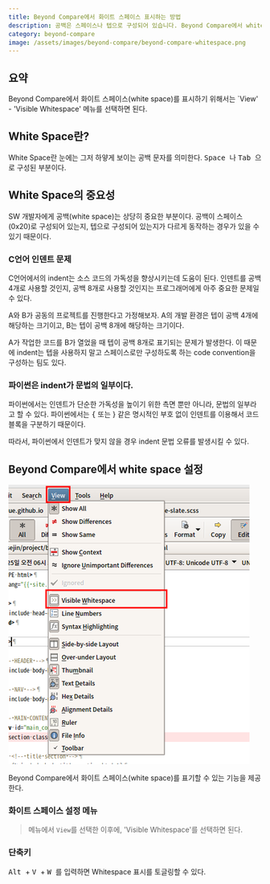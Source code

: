 ```yaml
---
title: Beyond Compare에서 화이트 스페이스 표시하는 방법
description: 공백은 스페이스나 텝으로 구성되어 있습니다. Beyond Compare에서 white space를 표시하는 방법을 설명합니다.
category: beyond-compare
image: /assets/images/beyond-compare/beyond-compare-whitespace.png
---
```


요약
---


Beyond Compare에서 화이트 스페이스(white space)를 표시하기 위해서는 
`View' - 'Visible Whitespace' 메뉴를 선택하면 된다.


White Space란?
---


White Space란 눈에는 그저 하얗게 보이는 공백 문자를 의미한다. 
<kbd> Space </kbd>나 <kbd> Tab </kbd>으로 구성된 부분이다. 


White Space의 중요성
---


SW 개발자에게 공백(white space)는 상당히 중요한 부분이다. 
공백이 스페이스(0x20)로 구성되어 있는지, 텝으로 구성되어 있는지가 
다르게 동작하는 경우가 있을 수 있기 때문이다. 


### C언어 인덴트 문제


C언어에서의 indent는 소스 코드의 가독성을 향상시키는데 도움이 된다. 
인덴트를 공백 4개로 사용할 것인지, 공백 8개로 사용할 것인지는 
프로그래머에게 아주 중요한 문제일 수 있다. 


A와 B가 공동의 프로젝트를 진행한다고 가정해보자. 
A의 개발 환경은 텝이 공백 4개에 해당하는 크기이고, 
B는 텝이 공백 8개에 해당하는 크기이다. 


A가 작업한 코드를 B가 열었을 때 텝이 공백 8개로 표기되는 문제가 발생한다. 
이 때문에 indent는 텝을 사용하지 말고 스페이스로만 구성하도록 하는 
code convention을 구성하는 팀도 있다. 


### 파이썬은 indent가 문법의 일부이다.


파이썬에서는 인덴트가 단순한 가독성을 높이기 위한 측면 뿐만 아니라, 
문법의 일부라고 할 수 있다. 
파이썬에서는 <kbd>{</kbd> 또는 <kdb>}</kbd> 같은 명시적인 부호 없이 
인덴트를 이용해서 코드 블록을 구분하기 때문이다. 


따라서, 파이썬에서 인덴트가 맞지 않을 경우 
indent 문법 오류를 발생시킬 수 있다. 


Beyond Compare에서 white space 설정
---


![Beyond Compare에서 white space 설정 방법](/assets/images/beyond-compare/beyond-compare-visible-whitespace.png 'Beyond Compare에서 white space 설정 방법')


Beyond Compare에서 화이트 스페이스(white space)를 
표기할 수 있는 기능을 제공한다. 


### 화이트 스페이스 설정 메뉴


>메뉴에서 `View`를 선택한 이후에, 'Visible Whitespace'를 선택하면 된다. 


### 단축키


<kbd> Alt </kbd> + <kbd> V </kbd> + <kbd> W </kbd>를 입력하면 
Whitespace 표시를 토글링할 수 있다. 
